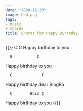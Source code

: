```yaml
---
date: "2020-12-23"
image: hbd.png
tags:
- music
- chords
title: Chords for Happy Birthday
---
```


{{<highlight md>}}
      C           G
Happy birthday to you

      G           C
Happy birthday to you

      C             F
Happy birthday dear BlogRa

      C        Bdim C
Happy birthday to   you
{{</highlight>}}
